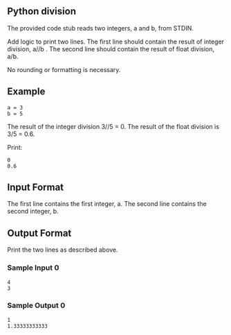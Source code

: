 ## Python division
The provided code stub reads two integers, a and b, from STDIN.

Add logic to print two lines. The first line should contain the result of integer division, a//b . The second line should contain the result of float division, a/b.

No rounding or formatting is necessary.

## Example

```
a = 3
b = 5
```

The result of the integer division 3//5 = 0.
The result of the float division is 3/5 = 0.6.

Print:

```
0
0.6
```

## Input Format

The first line contains the first integer, a.
The second line contains the second integer, b.

## Output Format

Print the two lines as described above.

### Sample Input 0

```
4
3
```

### Sample Output 0

```
1
1.33333333333
```
